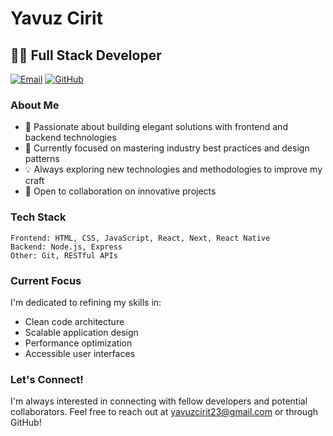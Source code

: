 # Yavuz Cirit

## 👨‍💻 Full Stack Developer

[![Email](https://img.shields.io/badge/Email-yavuzcirit23%40gmail.com-blue?style=flat-square&logo=gmail)](mailto:yavuzcirit23@gmail.com)
[![GitHub](https://img.shields.io/badge/GitHub-yavuzcirit-181717?style=flat-square&logo=github)](https://github.com/yavuzcirit)

### About Me

- 🚀 Passionate about building elegant solutions with frontend and backend technologies
- 🌱 Currently focused on mastering industry best practices and design patterns
- 💡 Always exploring new technologies and methodologies to improve my craft
- 🤝 Open to collaboration on innovative projects

### Tech Stack

```
Frontend: HTML, CSS, JavaScript, React, Next, React Native
Backend: Node.js, Express
Other: Git, RESTful APIs
```

### Current Focus

I'm dedicated to refining my skills in:
- Clean code architecture
- Scalable application design
- Performance optimization
- Accessible user interfaces

### Let's Connect!

I'm always interested in connecting with fellow developers and potential collaborators.
Feel free to reach out at yavuzcirit23@gmail.com or through GitHub!

<!---
yavuzcirit/yavuzcirit is a ✨ special ✨ repository because its `README.md` appears on your GitHub profile.
--->
